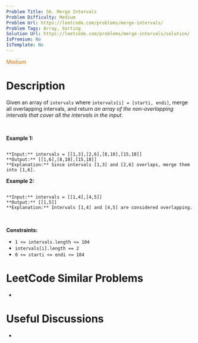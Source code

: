 ```yaml
---
Problem Title: 56. Merge Intervals
Problem Difficulty: Medium
Problem Url: https://leetcode.com/problems/merge-intervals/
Problem Tags: Array, Sorting
Solution Url: https://leetcode.com/problems/merge-intervals/solution/
IsPremium: No
IsTemplate: No
---
```


<span style="color: rgb(239, 108, 0);">Medium</span>

# Description

Given an array of `intervals` where `intervals[i] = [starti, endi]`, merge all overlapping intervals, and return *an array of the non-overlapping intervals that cover all the intervals in the input*.


 


**Example 1:**



```

**Input:** intervals = [[1,3],[2,6],[8,10],[15,18]]
**Output:** [[1,6],[8,10],[15,18]]
**Explanation:** Since intervals [1,3] and [2,6] overlaps, merge them into [1,6].

```

**Example 2:**



```

**Input:** intervals = [[1,4],[4,5]]
**Output:** [[1,5]]
**Explanation:** Intervals [1,4] and [4,5] are considered overlapping.

```

 


**Constraints:**


* `1 <= intervals.length <= 104`
* `intervals[i].length == 2`
* `0 <= starti <= endi <= 104`




# LeetCode Similar Problems

- []()

# Useful Discussions

- []()
